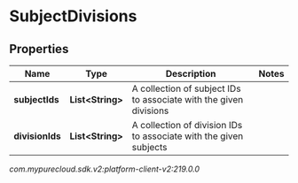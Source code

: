 # SubjectDivisions


## Properties

| Name | Type | Description | Notes |
| ------------ | ------------- | ------------- | ------------- |
| **subjectIds** | **List&lt;String&gt;** | A collection of subject IDs to associate with the given divisions |  |
| **divisionIds** | **List&lt;String&gt;** | A collection of division IDs to associate with the given subjects |  |




_com.mypurecloud.sdk.v2:platform-client-v2:219.0.0_
